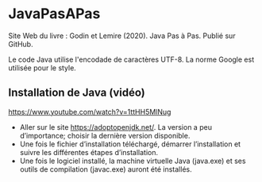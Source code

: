 

# JavaPasAPas

Site Web du livre :    Godin et Lemire (2020). Java Pas à Pas. Publié sur GitHub.

Le code Java utilise l'encodade de caractères UTF-8. La norme Google est utilisée pour
le style.

## Installation de Java (vidéo)

https://www.youtube.com/watch?v=1ttHH5MlNug


- Aller sur le site https://adoptopenjdk.net/. La version a peu d’importance;  choisir la dernière version disponible.
- Une fois le fichier d’installation téléchargé, démarrer l’installation et suivre les différentes étapes d’installation.
- Une fois le logiciel installé, la machine virtuelle Java (java.exe) et ses outils de compilation (javac.exe) auront été installés.
